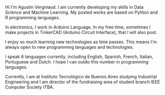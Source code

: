 Hi I'm Agustin Vergniaud. I am currently developing my skills in Data Science and Machine Learning. My posted works are based on Pyhton and R programming languages.

In electronics, I work in Arduino Language. In my free time, sometimes I make projects in TinkerCAD (Arduino Circuit Interface), that I will also post.

I enjoy so much learning new technologies as time passes. This means I'm always open to new programming languages and technologies.

I speak 6 languages currently, including English, Spanish, French, Italian, Portuguese and Dutch. I hope I can outdo this number in programming languages.

Currently, I am at Instituto Tecnológico de Buenos Aires studying Industrial Engineering and I am director of the fundraising area of student branch IEEE Computer Society ITBA.
